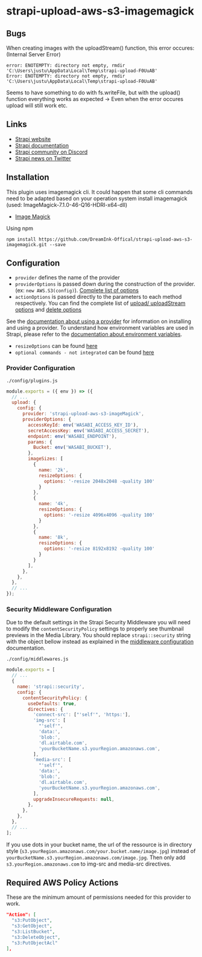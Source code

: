 # strapi-upload-aws-s3-imagemagick

## Bugs
When creating images with the uploadStream() function, this error occures: (Internal Server Error)
```
error: ENOTEMPTY: directory not empty, rmdir 'C:\Users\justu\AppData\Local\Temp\strapi-upload-F0UuAB'
Error: ENOTEMPTY: directory not empty, rmdir 'C:\Users\justu\AppData\Local\Temp\strapi-upload-F0UuAB'
```
Seems to have something to do with fs.writeFile, but with the upload() function everything works as expected 
-> Even when the error occures upload will still work etc.


## Links

- [Strapi website](https://strapi.io/)
- [Strapi documentation](https://docs.strapi.io)
- [Strapi community on Discord](https://discord.strapi.io)
- [Strapi news on Twitter](https://twitter.com/strapijs)

## Installation

This plugin uses imagemagick cli. It could happen that some cli commands need to be adapted based on your operation system
install imagemagick (used: ImageMagick-7.1.0-46-Q16-HDRI-x64-dll)
- [Image Magick](https://imagemagick.org/script/download.php)

Using npm
```
npm install https://github.com/DreamInk-Offical/strapi-upload-aws-s3-imagemagick.git --save
```

## Configuration

- `provider` defines the name of the provider
- `providerOptions` is passed down during the construction of the provider. (ex: `new AWS.S3(config)`). [Complete list of options](https://docs.aws.amazon.com/AWSJavaScriptSDK/latest/AWS/S3.html#constructor-property)
- `actionOptions` is passed directly to the parameters to each method respectively. You can find the complete list of [upload/ uploadStream options](https://docs.aws.amazon.com/AWSJavaScriptSDK/latest/AWS/S3.html#upload-property) and [delete options](https://docs.aws.amazon.com/AWSJavaScriptSDK/latest/AWS/S3.html#deleteObject-property)

See the [documentation about using a provider](https://docs.strapi.io/developer-docs/latest/plugins/upload.html#using-a-provider) for information on installing and using a provider. To understand how environment variables are used in Strapi, please refer to the [documentation about environment variables](https://docs.strapi.io/developer-docs/latest/setup-deployment-guides/configurations/optional/environment.html#environment-variables).

- `resizeOptions` can be found [here](https://imagemagick.org/script/magick.php)
- `optional commands - not integrated` can be found [here](https://imagemagick.org/script/command-line-tools.php)

### Provider Configuration

`./config/plugins.js`

```js
module.exports = ({ env }) => ({
  // ...
  upload: {
    config: {
      provider: 'strapi-upload-aws-s3-imageMagick',
      providerOptions: {
        accessKeyId: env('WASABI_ACCESS_KEY_ID'),
        secretAccessKey: env('WASABI_ACCESS_SECRET'),
        endpoint: env('WASABI_ENDPOINT'),
        params: {
          Bucket: env('WASABI_BUCKET'),
        },
        imageSizes: [
          {
            name: '2k',
            resizeOptions: {
              options: '-resize 2048x2048 -quality 100'
            }
          },
          {
            name: '4k',
            resizeOptions: {
              options: '-resize 4096x4096 -quality 100'
            }
          },
          {
            name: '8k',
            resizeOptions: {
              options: '-resize 8192x8192 -quality 100'
            }
          }          
        ],
      },
    },
  },
  // ...
});
```


### Security Middleware Configuration

Due to the default settings in the Strapi Security Middleware you will need to modify the `contentSecurityPolicy` settings to properly see thumbnail previews in the Media Library. You should replace `strapi::security` string with the object bellow instead as explained in the [middleware configuration](https://docs.strapi.io/developer-docs/latest/setup-deployment-guides/configurations/required/middlewares.html#loading-order) documentation.

`./config/middlewares.js`

```js
module.exports = [
  // ...
  {
    name: 'strapi::security',
    config: {
      contentSecurityPolicy: {
        useDefaults: true,
        directives: {
          'connect-src': ["'self'", 'https:'],
          'img-src': [
            "'self'",
            'data:',
            'blob:',
            'dl.airtable.com',
            'yourBucketName.s3.yourRegion.amazonaws.com',
          ],
          'media-src': [
            "'self'",
            'data:',
            'blob:',
            'dl.airtable.com',
            'yourBucketName.s3.yourRegion.amazonaws.com',
          ],
          upgradeInsecureRequests: null,
        },
      },
    },
  },
  // ...
];
```

If you use dots in your bucket name, the url of the ressource is in directory style (`s3.yourRegion.amazonaws.com/your.bucket.name/image.jpg`) instead of `yourBucketName.s3.yourRegion.amazonaws.com/image.jpg`. Then only add `s3.yourRegion.amazonaws.com` to img-src and media-src directives.

## Required AWS Policy Actions

These are the minimum amount of permissions needed for this provider to work.

```json
"Action": [
  "s3:PutObject",
  "s3:GetObject",
  "s3:ListBucket",
  "s3:DeleteObject",
  "s3:PutObjectAcl"
],
```
